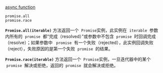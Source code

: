[async function](https://developer.mozilla.org/zh-CN/docs/Web/JavaScript/Reference/Statements/async_function)

```
promise.all
promise.race
```

**`Promise.all(iterable)`** 方法返回一个  `Promise`实例，此实例在  `iterable`  参数内所有的  `promise`  都“完成（resolved）”或参数中不包含  `promise`  时回调完成（resolve）；如果参数中   `promise`  有一个失败（rejected），此实例回调失败（reject），失败原因的是第一个失败  `promise`  的结果。

**`Promise.race(iterable)`** 方法返回一个  `Promise`实例，一旦迭代器中的某个  `promise`  解决或拒绝，返回的  `promise`  就会解决或拒绝。

